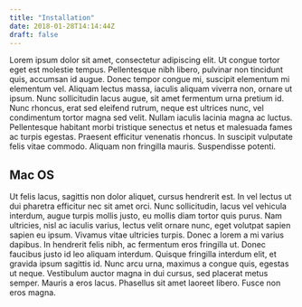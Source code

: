 ```yaml
---
title: "Installation"
date: 2018-01-28T14:14:44Z
draft: false
---
```

Lorem ipsum dolor sit amet, consectetur adipiscing elit. Ut congue tortor eget est molestie tempus. Pellentesque nibh libero, pulvinar non tincidunt quis, accumsan id augue. Donec tempor congue mi, suscipit elementum mi elementum vel. Aliquam lectus massa, iaculis aliquam viverra non, ornare ut ipsum. Nunc sollicitudin lacus augue, sit amet fermentum urna pretium id. Nunc rhoncus, erat sed eleifend rutrum, neque est ultrices nunc, vel condimentum tortor magna sed velit. Nullam iaculis lacinia magna ac luctus. Pellentesque habitant morbi tristique senectus et netus et malesuada fames ac turpis egestas. Praesent efficitur venenatis rhoncus. In suscipit vulputate felis vitae commodo. Aliquam non fringilla mauris. Suspendisse potenti.

## Mac OS

Ut felis lacus, sagittis non dolor aliquet, cursus hendrerit est. In vel lectus ut dui pharetra efficitur nec sit amet orci. Nunc sollicitudin, lacus vel vehicula interdum, augue turpis mollis justo, eu mollis diam tortor quis purus. Nam ultricies, nisl ac iaculis varius, lectus velit ornare nunc, eget volutpat sapien sapien eu ipsum. Vivamus vitae ultricies turpis. Donec a lorem a mi varius dapibus. In hendrerit felis nibh, ac fermentum eros fringilla ut. Donec faucibus justo id leo aliquam interdum. Quisque fringilla interdum elit, et gravida ipsum sagittis id. Nunc arcu urna, maximus a congue quis, egestas ut neque. Vestibulum auctor magna in dui cursus, sed placerat metus semper. Mauris a eros lacus. Phasellus sit amet laoreet libero. Fusce non eros magna.
